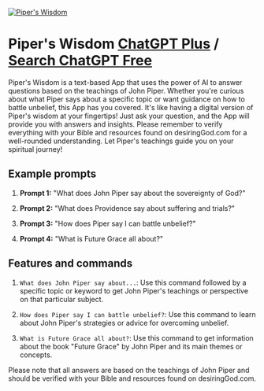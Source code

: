 
[![Piper's Wisdom](https://files.oaiusercontent.com/file-ZKtcG9lB8Xw8gavqLM6kful5?se=2123-10-17T15%3A46%3A07Z&sp=r&sv=2021-08-06&sr=b&rscc=max-age%3D31536000%2C%20immutable&rscd=attachment%3B%20filename%3D6068ada5-9386-4080-b55a-85f87b30e332.png&sig=jflw1EEM%2B%2BZQ9%2BNH2oc2fRlyBIVbFI%2B3UoOzAT0Zt0o%3D)](https://chat.openai.com/g/g-USgkpUrTR-piper-s-wisdom)

# Piper's Wisdom [ChatGPT Plus](https://chat.openai.com/g/g-USgkpUrTR-piper-s-wisdom) / [Search ChatGPT Free](https://gptcall.net/index.html#/?search=Piper's%20Wisdom)

Piper's Wisdom is a text-based App that uses the power of AI to answer questions based on the teachings of John Piper. Whether you're curious about what Piper says about a specific topic or want guidance on how to battle unbelief, this App has you covered. It's like having a digital version of Piper's wisdom at your fingertips! Just ask your question, and the App will provide you with answers and insights. Please remember to verify everything with your Bible and resources found on desiringGod.com for a well-rounded understanding. Let Piper's teachings guide you on your spiritual journey!

## Example prompts

1. **Prompt 1:** "What does John Piper say about the sovereignty of God?"

2. **Prompt 2:** "What does Providence say about suffering and trials?"

3. **Prompt 3:** "How does Piper say I can battle unbelief?"

4. **Prompt 4:** "What is Future Grace all about?"

## Features and commands

1. `What does John Piper say about...`: Use this command followed by a specific topic or keyword to get John Piper's teachings or perspective on that particular subject.

2. `How does Piper say I can battle unbelief?`: Use this command to learn about John Piper's strategies or advice for overcoming unbelief.

3. `What is Future Grace all about?`: Use this command to get information about the book "Future Grace" by John Piper and its main themes or concepts.

Please note that all answers are based on the teachings of John Piper and should be verified with your Bible and resources found on desiringGod.com.


